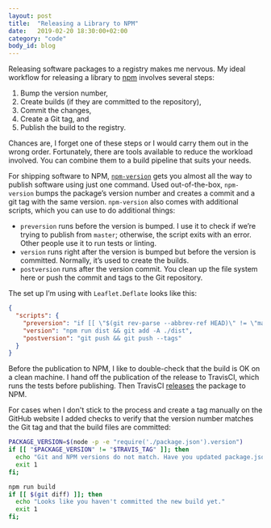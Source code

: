 ```yaml
---
layout: post
title:  "Releasing a Library to NPM"
date:   2019-02-20 18:30:00+02:00
category: "code"
body_id: blog
---
```


Releasing software packages to a registry makes me nervous. My ideal workflow for releasing a library to [npm](https://www.npmjs.com/) involves several steps:

1. Bump the version number, 
2. Create builds (if they are committed to the repository),
3. Commit the changes, 
4. Create a Git tag, and 
5. Publish the build to the registry. 

Chances are, I forget one of these steps or I would carry them out in the wrong order. Fortunately, there are tools available to reduce the workload involved. You can combine them to a build pipeline that suits your needs.

For shipping software to NPM, [`npm-version`](https://docs.npmjs.com/cli/version.html) gets you almost all the way to publish software using just one command. Used out-of-the-box, `npm-version` bumps the package’s version number and creates a commit and a git tag with the same version. `npm-version` also comes with additional scripts, which you can use to do additional things:

- `preversion` runs before the version is bumped. I use it to check if we’re trying to publish from `master`; otherwise, the script exits with an error. Other people use it to run tests or linting. 
- `version` runs right after the version is bumped but before the version is committed. Normally, it’s used to create the builds.
- `postversion` runs after the version commit. You clean up the file system here or push the commit and tags to the Git repository. 

The set up I’m using with `Leaflet.Deflate` looks like this:

```json
{
  "scripts": {
    "preversion": "if [[ \"$(git rev-parse --abbrev-ref HEAD)\" != \"master\" ]]; then echo \"Not on master\" && exit 1; fi",
    "version": "npm run dist && git add -A ./dist",
    "postversion": "git push && git push --tags"
  }
}
```

Before the publication to NPM, I like to double-check that the build is OK on a clean machine. I hand off the publication of the release to TravisCI, which runs the tests before publishing. Then TravisCI [releases](https://docs.travis-ci.com/user/deployment/npm/) the package to NPM. 

For cases when I don't stick to the process and create a tag manually on the GitHub website I added checks to verify that the version number matches the Git tag and that the build files are committed:

```sh
PACKAGE_VERSION=$(node -p -e "require('./package.json').version")
if [[ "$PACKAGE_VERSION" != "$TRAVIS_TAG" ]]; then
  echo "Git and NPM versions do not match. Have you updated package.json?"
  exit 1
fi;

npm run build
if [[ $(git diff) ]]; then
  echo "Looks like you haven't committed the new build yet."
  exit 1
fi;
```
